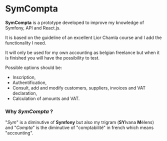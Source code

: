 # SymCompta

**SymCompta** is a prototype developed to improve my knowledge of Symfony, API and React.js.

It is based on the guideline of an excellent Lior Chamla course and I add the functionality I need.

It will only be used for my own accounting as belgian freelance but when it is finished you will have the possibility to test.

Possible options should be:

- Inscription,
- Authentification,
- Consult, add and modify customers, suppliers, invoices and VAT declaration,
- Calculation of amounts and VAT.

### Why _SymCompta_ ?

"_Sym_" is a diminutive of **Symfony** but also my trigram (**SY**lvana **M**élens) and "_Compta_" is the diminutive of "comptabilité" in french which means "accounting".
